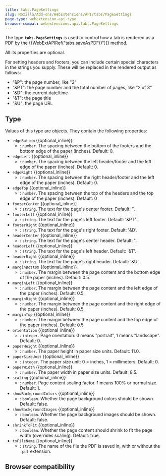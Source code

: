 ```yaml
---
title: tabs.PageSettings
slug: Mozilla/Add-ons/WebExtensions/API/tabs/PageSettings
page-type: webextension-api-type
browser-compat: webextensions.api.tabs.PageSettings
---
```




The type **`tabs.PageSettings`** is used to control how a tab is rendered as a PDF by the {{WebExtAPIRef("tabs.saveAsPDF()")}} method.

All its properties are optional.

For setting headers and footers, you can include certain special characters in the strings you supply. These will be replaced in the rendered output as follows:

- "\&P": the page number, like "2"
- "\&PT": the page number and the total number of pages, like "2 of 3"
- "\&D": the current date/time
- "\&T": the page title
- "\&U": the page URL

## Type

Values of this type are objects. They contain the following properties:

- `edgeBottom` {{optional_inline}}
  - : `number`. The spacing between the bottom of the footers and the bottom edge of the paper (inches). Default: 0.
- `edgeLeft` {{optional_inline}}
  - : `number`. The spacing between the left header/footer and the left edge of the paper (inches). Default: 0.
- `edgeRight` {{optional_inline}}
  - : `number`. The spacing between the right header/footer and the left edge of the paper (inches). Default: 0.
- `edgeTop` {{optional_inline}}
  - : `number`. The spacing between the top of the headers and the top edge of the paper (inches). Default: 0
- `footerCenter` {{optional_inline}}
  - : `string`. The text for the page's center footer. Default: ''.
- `footerLeft` {{optional_inline}}
  - : `string`. The text for the page's left footer. Default: '\&PT'.
- `footerRight` {{optional_inline}}
  - : `string`. The text for the page's right footer. Default: '\&D'.
- `headerCenter` {{optional_inline}}
  - : `string`. The text for the page's center header. Default: ''.
- `headerLeft` {{optional_inline}}
  - : `string`. The text for the page's left header. Default: '\&T'.
- `headerRight` {{optional_inline}}
  - : `string`. The text for the page's right header. Default: '\&U'.
- `marginBottom` {{optional_inline}}
  - : `number`. The margin between the page content and the bottom edge of the paper (inches). Default: 0.5.
- `marginLeft` {{optional_inline}}
  - : `number`. The margin between the page content and the left edge of the paper (inches). Default: 0.5.
- `marginRight` {{optional_inline}}
  - : `number`. The margin between the page content and the right edge of the paper (inches). Default: 0.5.
- `marginTop` {{optional_inline}}
  - : `number`. The margin between the page content and the top edge of the paper (inches). Default: 0.5.
- `orientation` {{optional_inline}}
  - : `integer`. Page orientation: 0 means "portrait", 1 means "landscape". Default: 0.
- `paperHeight` {{optional_inline}}
  - : `number`. The paper height in paper size units. Default: 11.0.
- `paperSizeUnit` {{optional_inline}}
  - : `integer`. The paper size unit: 0 = inches, 1 = millimeters. Default: 0.
- `paperWidth` {{optional_inline}}
  - : `number`. The paper width in paper size units. Default: 8.5.
- `scaling` {{optional_inline}}
  - : `number`. Page content scaling factor. 1 means 100% or normal size. Default: 1.
- `showBackgroundColors` {{optional_inline}}
  - : `boolean`. Whether the page background colors should be shown. Default: false.
- `showBackgroundImages` {{optional_inline}}
  - : `boolean`. Whether the page background images should be shown. Default: false.
- `shrinkToFit` {{optional_inline}}
  - : `boolean`. Whether the page content should shrink to fit the page width (overrides scaling). Default: true.
- `toFileName` {{optional_inline}}
  - : `string`. The name of the file the PDF is saved in, with or without the `.pdf` extension.

## Browser compatibility




